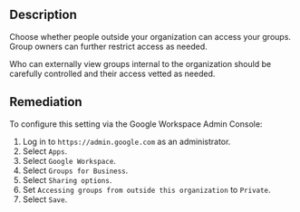 ## Description

Choose whether people outside your organization can access your groups. Group owners can further restrict access as needed.

Who can externally view groups internal to the organization should be carefully controlled and their access vetted as needed.

## Remediation

To configure this setting via the Google Workspace Admin Console:

1. Log in to `https://admin.google.com` as an administrator.
2. Select `Apps`.
3. Select `Google Workspace`.
3. Select `Groups for Business`.
4. Select `Sharing options`.
5. Set `Accessing groups from outside this organization` to `Private`.
6. Select `Save`.

